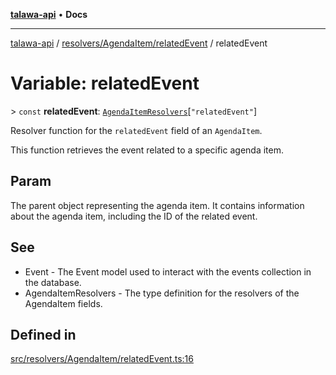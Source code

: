 [**talawa-api**](../../../../README.md) • **Docs**

***

[talawa-api](../../../../modules.md) / [resolvers/AgendaItem/relatedEvent](../README.md) / relatedEvent

# Variable: relatedEvent

\> `const` **relatedEvent**: [`AgendaItemResolvers`](../../../../types/generatedGraphQLTypes/type-aliases/AgendaItemResolvers.md)\[`"relatedEvent"`\]

Resolver function for the `relatedEvent` field of an `AgendaItem`.

This function retrieves the event related to a specific agenda item.

## Param

The parent object representing the agenda item. It contains information about the agenda item, including the ID of the related event.

## See

 - Event - The Event model used to interact with the events collection in the database.
 - AgendaItemResolvers - The type definition for the resolvers of the AgendaItem fields.

## Defined in

[src/resolvers/AgendaItem/relatedEvent.ts:16](https://github.com/PalisadoesFoundation/talawa-api/blob/1f38da5423898626c6ebfa24896a9c3d008195c6/src/resolvers/AgendaItem/relatedEvent.ts#L16)
